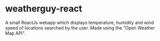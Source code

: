 # weatherguy-react
A small ReactJs webapp which displays temperature, humidity and wind speed of locations searched by the user. Made using the "Open Weather Map API".

